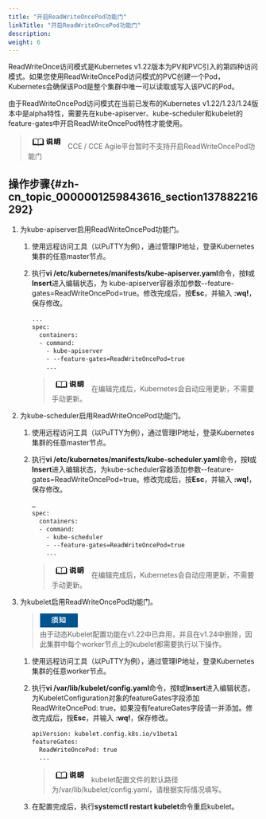 ```yaml
---
title: "开启ReadWriteOncePod功能门"
linkTitle: "开启ReadWriteOncePod功能门"
description: 
weight: 6
---
```


ReadWriteOnce访问模式是Kubernetes v1.22版本为PV和PVC引入的第四种访问模式。如果您使用ReadWriteOncePod访问模式的PVC创建一个Pod，Kubernetes会确保该Pod是整个集群中唯一可以读取或写入该PVC的Pod。

由于ReadWriteOncePod访问模式在当前已发布的Kubernetes v1.22/1.23/1.24版本中是alpha特性，需要先在kube-apiserver、kube-scheduler和kubelet的feature-gates中开启ReadWriteOncePod特性才能使用。

>![](/public_sys-resources/zh/icon-note.gif) 
>CCE / CCE Agile平台暂时不支持开启ReadWriteOncePod功能门

## 操作步骤{#zh-cn_topic_0000001259843616_section137882216292}

1.  为kube-apiserver启用ReadWriteOncePod功能门。
    1.  使用远程访问工具（以PuTTY为例），通过管理IP地址，登录Kubernetes集群的任意master节点。
    2.  执行**vi /etc/kubernetes/manifests/kube-apiserver.yaml**命令，按**I**或**Insert**进入编辑状态，为 kube-apiserver容器添加参数--feature-gates=ReadWriteOncePod=true。修改完成后，按**Esc**，并输入 **:wq!**，保存修改。

        ```
        ...
        spec:
          containers:
          - command:
            - kube-apiserver
            - --feature-gates=ReadWriteOncePod=true
            ...
        ```

        >![](/public_sys-resources/zh/icon-note.gif) 
        >在编辑完成后，Kubernetes会自动应用更新，不需要手动更新。

2.  为kube-scheduler启用ReadWriteOncePod功能门。
    1.  使用远程访问工具（以PuTTY为例），通过管理IP地址，登录Kubernetes集群的任意master节点。
    2.  执行**vi /etc/kubernetes/manifests/kube-scheduler.yaml**命令，按**I**或**Insert**进入编辑状态，为kube-scheduler容器添加参数--feature-gates=ReadWriteOncePod=true。修改完成后，按**Esc**，并输入 **:wq!**，保存修改。

        ```
        …
        spec:
          containers:
          - command:
            - kube-scheduler
            - --feature-gates=ReadWriteOncePod=true
            ...
        ```

        >![](/public_sys-resources/zh/icon-note.gif) 
        >在编辑完成后，Kubernetes会自动应用更新，不需要手动更新。

3.  为kubelet启用ReadWriteOncePod功能门。

    >![](/public_sys-resources/zh/icon-notice.gif)  
    >由于动态Kubelet配置功能在v1.22中已弃用，并且在v1.24中删除，因此集群中每个worker节点上的kubelet都需要执行以下操作。

    1.  使用远程访问工具（以PuTTY为例），通过管理IP地址，登录Kubernetes集群的任意worker节点。
    2.  执行**vi /var/lib/kubelet/config.yaml**命令，按**I**或**Insert**进入编辑状态，为KubeletConfiguration对象的featureGates字段添加ReadWriteOncePod: true，如果没有featureGates字段请一并添加。修改完成后，按**Esc**，并输入 **:wq!**，保存修改。

        ```
        apiVersion: kubelet.config.k8s.io/v1beta1
        featureGates:
          ReadWriteOncePod: true
          ...
        ```

        >![](/public_sys-resources/zh/icon-note.gif) 
        >kubelet配置文件的默认路径为/var/lib/kubelet/config.yaml，请根据实际情况填写。

    3.  在配置完成后，执行**systemctl restart kubelet**命令重启kubelet。

